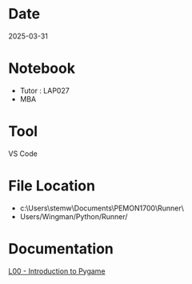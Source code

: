 # Date
2025-03-31

# Notebook
- Tutor : LAP027
- MBA

# Tool
VS Code

# File Location
- c:\Users\stemw\Documents\PEMON1700\Runner\
- Users/Wingman/Python/Runner/

# Documentation
[L00 - Introduction to Pygame](https://docs.google.com/presentation/d/1hV1eZDS3aVa05LVtJlOuBTPr_YD7UE7e5tYWXT97r14/edit?usp=drive_link)
